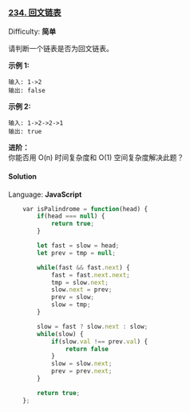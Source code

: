 ### [234\. 回文链表](https://leetcode-cn.com/problems/palindrome-linked-list/)

Difficulty: **简单**


请判断一个链表是否为回文链表。

**示例 1:**

```
输入: 1->2
输出: false
```

**示例 2:**

```
输入: 1->2->2->1
输出: true
```

**进阶：**  
你能否用 O(n) 时间复杂度和 O(1) 空间复杂度解决此题？


#### Solution

Language: **JavaScript**

```JavaScript
    ​var isPalindrome = function(head) {
        if(head === null) {
            return true;
        }

        let fast = slow = head;
        let prev = tmp = null;

        while(fast && fast.next) {
            fast = fast.next.next;
            tmp = slow.next;
            slow.next = prev;
            prev = slow;
            slow = tmp;
        }

        slow = fast ? slow.next : slow;
        while(slow) {
            if(slow.val !== prev.val) {
                return false
            }
            slow = slow.next;
            prev = prev.next;
        }

        return true;
    };
```
